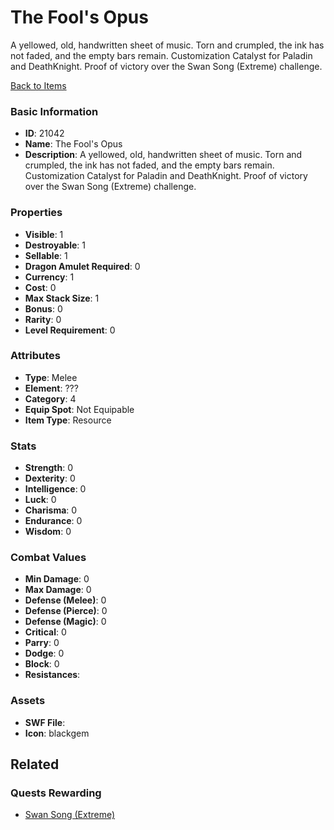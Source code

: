 # The Fool's Opus

A yellowed, old, handwritten sheet of music. Torn and crumpled, the ink has not faded, and the empty bars remain. Customization Catalyst for Paladin and DeathKnight. Proof of victory over the Swan Song (Extreme) challenge.

[Back to Items](../items.md)

### Basic Information

- **ID**: 21042
- **Name**: The Fool&#039;s Opus
- **Description**: A yellowed, old, handwritten sheet of music. Torn and crumpled, the ink has not faded, and the empty bars remain. Customization Catalyst for Paladin and DeathKnight. Proof of victory over the Swan Song (Extreme) challenge.

### Properties

- **Visible**: 1
- **Destroyable**: 1
- **Sellable**: 1
- **Dragon Amulet Required**: 0
- **Currency**: 1
- **Cost**: 0
- **Max Stack Size**: 1
- **Bonus**: 0
- **Rarity**: 0
- **Level Requirement**: 0

### Attributes

- **Type**: Melee
- **Element**: ???
- **Category**: 4
- **Equip Spot**: Not Equipable
- **Item Type**: Resource

### Stats

- **Strength**: 0
- **Dexterity**: 0
- **Intelligence**: 0
- **Luck**: 0
- **Charisma**: 0
- **Endurance**: 0
- **Wisdom**: 0

### Combat Values

- **Min Damage**: 0
- **Max Damage**: 0
- **Defense (Melee)**: 0
- **Defense (Pierce)**: 0
- **Defense (Magic)**: 0
- **Critical**: 0
- **Parry**: 0
- **Dodge**: 0
- **Block**: 0
- **Resistances**: 

### Assets

- **SWF File**: 
- **Icon**: blackgem

## Related

### Quests Rewarding

- [Swan Song (Extreme)](../quests/1964-swan-song-extreme.md)

